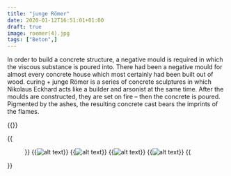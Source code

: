 ```yaml
---
title: "junge Römer"
date: 2020-01-12T16:51:01+01:00
draft: true
image: roemer(4).jpg
tags: ["Beton",]
---
```


In order to build a concrete structure, a negative mould is required in which the viscous substance is poured into. There had been a negative mould for almost every concrete house which most certainly had been built out of wood. curing + junge Römer is a series of concrete sculptures in which Nikolaus Eckhard acts like a builder and arsonist at the same time. After the moulds are constructed, they are set on fire – then the concrete is poured. Pigmented by the ashes, the resulting concrete cast bears the imprints of the flames.

{{<space>}}

{{<figure figcaption="caption text" >}}
  {{<img src=roemer(4).jpg alt="alt text" >}}
  {{<img src=roemer(3).jpg alt="alt text" >}}
  {{<img src=roemer(2).jpg alt="alt text" >}}
  {{<img src=roemer(1).jpg alt="alt text" >}}
{{</figure >}}